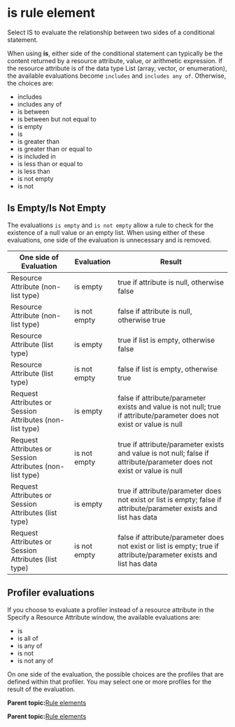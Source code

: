 # is rule element

Select IS to evaluate the relationship between two sides of a conditional statement.

When using **is**, either side of the conditional statement can typically be the content returned by a resource attribute, value, or arithmetic expression. If the resource attribute is of the data type List \(array, vector, or enumeration\), the available evaluations become `includes` and `includes any of`. Otherwise, the choices are:

-   includes
-   includes any of
-   is between
-   is between but not equal to
-   is empty
-   is
-   is greater than
-   is greater than or equal to
-   is included in
-   is less than or equal to
-   is less than
-   is not empty
-   is not

## Is Empty/Is Not Empty

The evaluations `is empty` and `is not empty` allow a rule to check for the existence of a null value or an empty list. When using either of these evaluations, one side of the evaluation is unnecessary and is removed.

|One side of Evaluation|Evaluation|Result|
|----------------------|----------|------|
|Resource Attribute \(non-list type\)|is empty|true if attribute is null, otherwise false|
|Resource Attribute \(non-list type\)|is not empty|false if attribute is null, otherwise true|
|Resource Attribute \(list type\)|is empty|true if list is empty, otherwise false|
|Resource Attribute \(list type\)|is not empty|false if list is empty, otherwise true|
|Request Attributes or Session Attributes \(non-list type\)|is empty|false if attribute/parameter exists and value is not null; true if attribute/parameter does not exist or value is null|
|Request Attributes or Session Attributes \(non-list type\)|is not empty|true if attribute/parameter exists and value is not null; false if attribute/parameter does not exist or value is null|
|Request Attributes or Session Attributes \(list type\)|is empty|true if attribute/parameter does not exist or list is empty; false if attribute/parameter exists and list has data|
|Request Attributes or Session Attributes \(list type\)|is not empty|false if attribute/parameter does not exist or list is empty; true if attribute/parameter exists and list has data|

## Profiler evaluations

If you choose to evaluate a profiler instead of a resource attribute in the Specify a Resource Attribute window, the available evaluations are:

-   is
-   is all of
-   is any of
-   is not
-   is not any of

On one side of the evaluation, the possible choices are the profiles that are defined within that profiler. You may select one or more profiles for the result of the evaluation.

**Parent topic:**[Rule elements](../pzn/pzn_rule_elements.md)

**Parent topic:**[Rule elements](../pzn/pzn_rule_elements.md)

